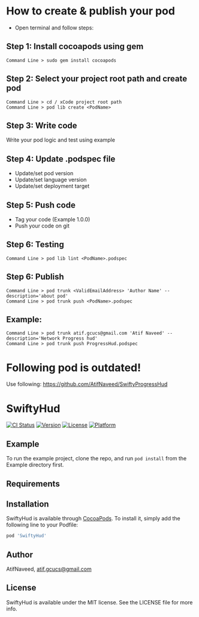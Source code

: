 # How to create & publish your pod

- Open terminal and follow steps:

## Step 1: Install cocoapods using gem
    Command Line > sudo gem install cocoapods

## Step 2: Select your project root path and create pod
    Command Line > cd / xCode project root path
    Command Line > pod lib create <PodName>

## Step 3: Write code
Write your pod logic and test using example

## Step 4: Update <PodName>.podspec file
-	Update/set pod version
-	Update/set language version
-	Update/set deployment target

## Step 5: Push code
-	Tag your code (Example 1.0.0)
-	Push your code on git

## Step 6: Testing
    Command Line > pod lib lint <PodName>.podspec

## Step 6: Publish
    Command Line > pod trunk <ValidEmailAddress> 'Author Name' --description='about pod'
    Command Line > pod trunk push <PodName>.podspec

## Example:
    Command Line > pod trunk atif.gcucs@gmail.com 'Atif Naveed' --description='Network Progress hud'
    Command Line > pod trunk push ProgressHud.podspec




# Following pod is outdated!

Use following: https://github.com/AtifNaveed/SwiftyProgressHud 


# SwiftyHud

[![CI Status](https://img.shields.io/travis/AtifNaveed/SwiftyHud.svg?style=flat)](https://travis-ci.org/AtifNaveed/SwiftyHud)
[![Version](https://img.shields.io/cocoapods/v/SwiftyHud.svg?style=flat)](https://cocoapods.org/pods/SwiftyHud)
[![License](https://img.shields.io/cocoapods/l/SwiftyHud.svg?style=flat)](https://cocoapods.org/pods/SwiftyHud)
[![Platform](https://img.shields.io/cocoapods/p/SwiftyHud.svg?style=flat)](https://cocoapods.org/pods/SwiftyHud)

## Example

To run the example project, clone the repo, and run `pod install` from the Example directory first.

## Requirements

## Installation

SwiftyHud is available through [CocoaPods](https://cocoapods.org). To install
it, simply add the following line to your Podfile:

```ruby
pod 'SwiftyHud'
```

## Author

AtifNaveed, atif.gcucs@gmail.com

## License

SwiftyHud is available under the MIT license. See the LICENSE file for more info.
